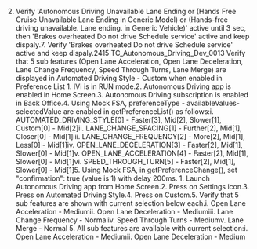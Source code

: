 2. Verify 'Autonomous Driving Unavailable Lane Ending or (Hands Free Cruise Unavailable Lane Ending in Generic Model) or (Hands-free driving unavailable. Lane ending. in Generic Vehicle)' active until 3 sec, then 'Brakes overheated Do not drive Schedule service' active and keep dispaly.7. Verify 'Brakes overheated Do not drive Schedule service' active and keep dispaly.2415 TC_Autonomous_Driving_Dev_0013 Verify that 5 sub features (Open Lane Acceleration, Open Lane Deceleration, Lane Change Frequency, Speed Through Turns, Lane Merge) are displayed in Automated Driving Style - Custom when enabled in Preference List 1. IVI is in RUN mode.2. Autonomous Driving app is enabled in Home Screen.3. Autonomous Driving subscription is enabled in Back Office.4. Using Mock FSA, preferenceType - availableValues- selectedValue are enabled in getPreferenceList() as follows:i. AUTOMATED_DRIVING_STYLE[0] - Faster[3], Mid[2], Slower[1], Custom[0] - Mid[2]ii. LANE_CHANGE_SPACING[1] - Further[2], Mid[1], Closer[0] - Mid[1]iii. LANE_CHANGE_FREQUENCY[2] - More[2], Mid[1], Less[0] - Mid[1]iv. OPEN_LANE_DECELERATION[3] - Faster[2], Mid[1], Slower[0] - Mid[1]v. OPEN_LANE_ACCELERATION[4] - Faster[2], Mid[1], Slower[0] - Mid[1]vi. SPEED_THROUGH_TURN[5] - Faster[2], Mid[1], Slower[0] - Mid[1]5. Using Mock FSA, in getPreferenceChange(), set "confirmation": true (value is 1) with delay 200ms. 1. Launch Autonomous Driving app from Home Screen.2. Press on Settings icon.3. Press on Automated Driving Style.4. Press on Custom.5. Verify that 5 sub features are shown with current selection below each.i. Open Lane Acceleration - Mediumii. Open Lane Deceleration - Mediumiii. Lane Change Frequency - Normaliv. Speed Through Turns - Mediumv. Lane Merge - Normal 5. All sub features are available with current selection:i. Open Lane Acceleration - Mediumii. Open Lane Deceleration - Medium